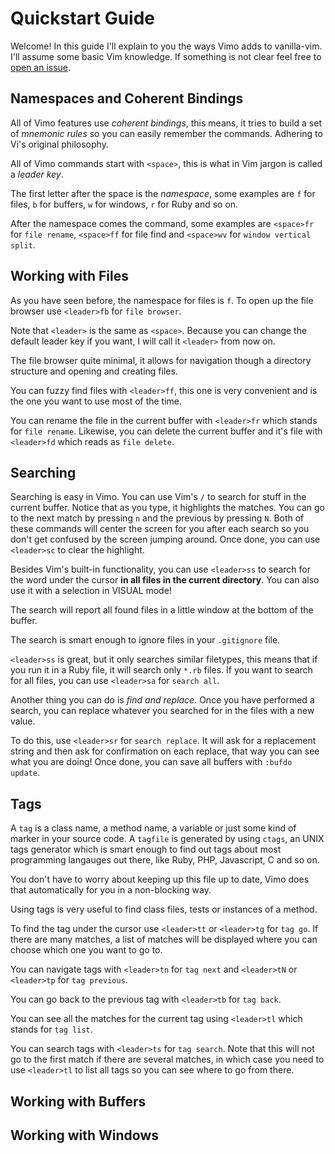 # Quickstart Guide
Welcome! In this guide I'll explain to you the ways Vimo adds to vanilla-vim.
I'll assume some basic Vim knowledge. If something is not clear feel free to
[open an issue](https://github.com/gosukiwi/vimo/issues/new).

## Namespaces and Coherent Bindings
All of Vimo features use _coherent bindings_, this means, it tries to build a
set of _mnemonic rules_ so you can easily remember the commands. Adhering to
Vi's original philosophy.

All of Vimo commands start with `<space>`, this is what in Vim jargon is called a
_leader key_.

The first letter after the space is the _namespace_, some examples are `f` for
files, `b` for buffers, `w` for windows, `r` for Ruby and so on.

After the namespace comes the command, some examples are `<space>fr` for `file
rename`, `<space>ff` for file find and `<space>wv` for `window vertical split`.

## Working with Files
As you have seen before, the namespace for files is `f`. To open up the file
browser use `<leader>fb` for `file browser`. 

Note that `<leader>` is the same as `<space>`. Because you can change the
default leader key if you want, I will call it `<leader>` from now on.

The file browser quite minimal, it allows for navigation though a directory
structure and opening and creating files.

You can fuzzy find files with `<leader>ff`, this one is very convenient and is
the one you want to use most of the time.

You can rename the file in the current buffer with `<leader>fr` which stands for
`file rename`. Likewise, you can delete the current buffer and it's file with
`<leader>fd` which reads as `file delete`.

## Searching
Searching is easy in Vimo. You can use Vim's `/` to search for stuff in the
current buffer. Notice that as you type, it highlights the matches. You can go
to the next match by pressing `n` and the previous by pressing `N`. Both of
these commands will center the screen for you after each search so you don't get
confused by the screen jumping around. Once done, you can use `<leader>sc` to
clear the highlight.

Besides Vim's built-in functionality, you can use `<leader>ss` to search for the
word under the cursor __in all files in the current directory__. You can also
use it with a selection in VISUAL mode!

The search will report all found files in a little window at the bottom of the
buffer.

The search is smart enough to ignore files in your `.gitignore` file.

`<leader>ss` is great, but it only searches similar filetypes, this means that
if you run it in a Ruby file, it will search only `*.rb` files. If you want to 
search for all files, you can use `<leader>sa` for `search all`.

Another thing you can do is _find and replace_. Once you have performed a
search, you can replace whatever you searched for in the files with a new value.

To do this, use `<leader>sr` for `search replace`. It will ask for a replacement
string and then ask for confirmation on each replace, that way you can see what
you are doing! Once done, you can save all buffers with `:bufdo update`.

## Tags
A `tag` is a class name, a method name, a variable or just some kind of marker
in your source code. A `tagfile` is generated by using `ctags`, an UNIX tags
generator which is smart enough to find out tags about most programming
langauges out there, like Ruby, PHP, Javascript, C and so on.

You don't have to worry about keeping up this file up to date, Vimo does that
automatically for you in a non-blocking way.

Using tags is very useful to find class files, tests or instances of a method.

To find the tag under the cursor use `<leader>tt` or `<leader>tg` for `tag go`.
If there are many matches, a list of matches will be displayed where you can
choose which one you want to go to.

You can navigate tags with `<leader>tn` for `tag next` and `<leader>tN` or
`<leader>tp` for `tag previous`.

You can go back to the previous tag with `<leader>tb` for `tag back`.

You can see all the matches for the current tag using `<leader>tl` which stands
for `tag list`.

You can search tags with `<leader>ts` for `tag search`. Note that this will not
go to the first match if there are several matches, in which case you need to
use `<leader>tl` to list all tags so you can see where to go from there.

## Working with Buffers

## Working with Windows

